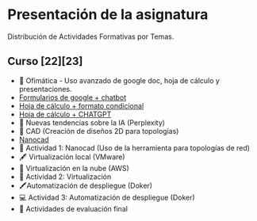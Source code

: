 # Presentación de la asignatura
Distribución de Actividades Formativas por Temas. 

## Curso [22][23]
* 🏫 Ofimática - Uso avanzado de google doc, hoja de cálculo y presentaciones.
* [Formularios de google + chatbot](https://github.com/calles/GII_TIC/tree/main/temario/Ofimatica/Google%20formularios)
* [Hoja de cálculo + formato condicional](https://github.com/calles/GII_TIC/tree/main/temario/Ofimatica/Google%20hoja%20de%20calculo/Formato%20condisiconal)
* [Hoja de cálculo + CHATGPT](https://github.com/calles/GII_TIC/tree/main/temario/Ofimatica/Google%20hoja%20de%20calculo/CHATGPT)
* 📜 Nuevas tendencias sobre la IA (Perplexity)
* 📓 CAD (Creación de diseños 2D para topologías)
* [Nanocad](https://github.com/calles/GII_TIC/tree/main/temario/Ofimatica/Google%20hoja%20de%20calculo/CHATGPT)
* 🔎 Actividad 1: Nanocad (Uso de la herramienta para topologías de red)
* 🖋️ Virtualización local (VMware)
* 📒 Virtualización en la nube (AWS)
* 📑 Actividad 2: Virtualización
* 🖍️Automatización de despliegue (Doker)
* 💻 Actividad 3: Automatización de despliegue (Doker)
* 📖 Actividades de evaluación final





